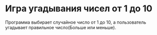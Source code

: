 # Игра угадывания чисел от 1 до 10

Программа выбирает случайное число от 1 до 10, а пользователь угадывает правильное число(Больше или меньше).